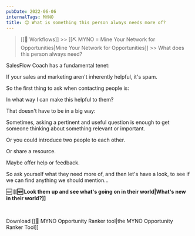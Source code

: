 ```yaml
---
pubDate: 2022-06-06
internalTags: MYNO
title: 😍 What is something this person always needs more of?
---
```


> [[🔁 Workflows]] >> [[⛏️ MYNO = Mine Your Network for Opportunities|Mine Your Network for Opportunities]] >> What does this person always need?

SalesFlow Coach has a fundamental tenet:

If your sales and marketing aren't inherently helpful, it's spam.

So the first thing to ask when contacting people is:

In what way I can make this helpful to them?

That doesn't have to be in a big way:

Sometimes, asking a pertinent and useful question is enough to get someone thinking about something relevant or important.

Or you could introduce two people to each other.

Or share a resource.

Maybe offer help or feedback.

So ask yourself what they need more of, and then let's have a look, to see if we can find anything we should mention...

🆕 **[[🆕 Look them up and see what's going on in their world|What's new in their world?]]**

<br />

Download [[🔧 MYNO Opportunity Ranker tool|the MYNO Opportunity Ranker Tool]]
